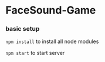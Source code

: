 # FaceSound-Game
### basic setup

```npm install``` to install all node modules

```npm start``` to start server
